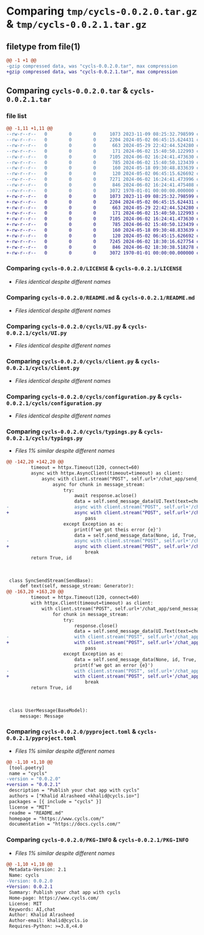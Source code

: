 # Comparing `tmp/cycls-0.0.2.0.tar.gz` & `tmp/cycls-0.0.2.1.tar.gz`

## filetype from file(1)

```diff
@@ -1 +1 @@
-gzip compressed data, was "cycls-0.0.2.0.tar", max compression
+gzip compressed data, was "cycls-0.0.2.1.tar", max compression
```

## Comparing `cycls-0.0.2.0.tar` & `cycls-0.0.2.1.tar`

### file list

```diff
@@ -1,11 +1,11 @@
--rw-r--r--   0        0        0     1073 2023-11-09 08:25:32.798599 cycls-0.0.2.0/LICENSE
--rw-r--r--   0        0        0     2204 2024-05-02 06:45:15.624431 cycls-0.0.2.0/README.md
--rw-r--r--   0        0        0      663 2024-05-29 22:42:44.524280 cycls-0.0.2.0/cycls/UI.py
--rw-r--r--   0        0        0      171 2024-06-02 15:40:50.122993 cycls-0.0.2.0/cycls/__init__.py
--rw-r--r--   0        0        0     7105 2024-06-02 16:24:41.473630 cycls-0.0.2.0/cycls/client.py
--rw-r--r--   0        0        0      785 2024-06-02 15:40:50.123439 cycls-0.0.2.0/cycls/configuration.py
--rw-r--r--   0        0        0      160 2024-05-18 09:30:48.833639 cycls-0.0.2.0/cycls/settings.py
--rw-r--r--   0        0        0      120 2024-05-02 06:45:15.626692 cycls-0.0.2.0/cycls/static.py
--rw-r--r--   0        0        0     7271 2024-06-02 16:24:41.473996 cycls-0.0.2.0/cycls/typings.py
--rw-r--r--   0        0        0      846 2024-06-02 16:24:41.475408 cycls-0.0.2.0/pyproject.toml
--rw-r--r--   0        0        0     3072 1970-01-01 00:00:00.000000 cycls-0.0.2.0/PKG-INFO
+-rw-r--r--   0        0        0     1073 2023-11-09 08:25:32.798599 cycls-0.0.2.1/LICENSE
+-rw-r--r--   0        0        0     2204 2024-05-02 06:45:15.624431 cycls-0.0.2.1/README.md
+-rw-r--r--   0        0        0      663 2024-05-29 22:42:44.524280 cycls-0.0.2.1/cycls/UI.py
+-rw-r--r--   0        0        0      171 2024-06-02 15:40:50.122993 cycls-0.0.2.1/cycls/__init__.py
+-rw-r--r--   0        0        0     7105 2024-06-02 16:24:41.473630 cycls-0.0.2.1/cycls/client.py
+-rw-r--r--   0        0        0      785 2024-06-02 15:40:50.123439 cycls-0.0.2.1/cycls/configuration.py
+-rw-r--r--   0        0        0      160 2024-05-18 09:30:48.833639 cycls-0.0.2.1/cycls/settings.py
+-rw-r--r--   0        0        0      120 2024-05-02 06:45:15.626692 cycls-0.0.2.1/cycls/static.py
+-rw-r--r--   0        0        0     7245 2024-06-02 18:30:16.627754 cycls-0.0.2.1/cycls/typings.py
+-rw-r--r--   0        0        0      846 2024-06-02 18:30:38.518278 cycls-0.0.2.1/pyproject.toml
+-rw-r--r--   0        0        0     3072 1970-01-01 00:00:00.000000 cycls-0.0.2.1/PKG-INFO
```

### Comparing `cycls-0.0.2.0/LICENSE` & `cycls-0.0.2.1/LICENSE`

 * *Files identical despite different names*

### Comparing `cycls-0.0.2.0/README.md` & `cycls-0.0.2.1/README.md`

 * *Files identical despite different names*

### Comparing `cycls-0.0.2.0/cycls/UI.py` & `cycls-0.0.2.1/cycls/UI.py`

 * *Files identical despite different names*

### Comparing `cycls-0.0.2.0/cycls/client.py` & `cycls-0.0.2.1/cycls/client.py`

 * *Files identical despite different names*

### Comparing `cycls-0.0.2.0/cycls/configuration.py` & `cycls-0.0.2.1/cycls/configuration.py`

 * *Files identical despite different names*

### Comparing `cycls-0.0.2.0/cycls/typings.py` & `cycls-0.0.2.1/cycls/typings.py`

 * *Files 1% similar despite different names*

```diff
@@ -142,20 +142,20 @@
         timeout = httpx.Timeout(120, connect=60)
         async with httpx.AsyncClient(timeout=timeout) as client:
             async with client.stream("POST", self.url+'/chat_app/send_message') as response:
                 async for chunk in message_stream:
                     try:
                         await response.aclose()
                         data = self.send_message_data(UI.Text(text=chunk), id, True)
-                        async with client.stream("POST", self.url+'/chat_app/send_message', json=json.dumps(data) + "\n") as response:
+                        async with client.stream("POST", self.url+'/chat_app/send_message', json=json.dumps(data) ) as response:
                             pass
                     except Exception as e:
                         print(f'we got theis error {e}')
                         data = self.send_message_data(None, id, True, "error")
-                        async with client.stream("POST", self.url+'/chat_app/send_message', json=json.dumps(data) + "\n") as response:
+                        async with client.stream("POST", self.url+'/chat_app/send_message', json=json.dumps(data) ) as response:
                             break
         return True, id
 
 
 
 class SyncSendStream(SendBase):
     def text(self, message_stream: Generator):
@@ -163,20 +163,20 @@
         timeout = httpx.Timeout(120, connect=60)
         with httpx.Client(timeout=timeout) as client:
             with client.stream("POST", self.url+'/chat_app/send_message') as response:
                 for chunk in message_stream:
                     try:
                         response.close()
                         data = self.send_message_data(UI.Text(text=chunk), id, True)
-                        with client.stream("POST", self.url+'/chat_app/send_message', json=json.dumps(data) + "\n") as response:
+                        with client.stream("POST", self.url+'/chat_app/send_message', json=json.dumps(data)) as response:
                             pass
                     except Exception as e:
                         data = self.send_message_data(None, id, True, "error")
                         print(f'we got an error {e}')
-                        with client.stream("POST", self.url+'/chat_app/send_message', json=json.dumps(data) + "\n") as response:
+                        with client.stream("POST", self.url+'/chat_app/send_message', json=json.dumps(data)) as response:
                             break
         return True, id
 
 
 
 class UserMessage(BaseModel):
     message: Message
```

### Comparing `cycls-0.0.2.0/pyproject.toml` & `cycls-0.0.2.1/pyproject.toml`

 * *Files 1% similar despite different names*

```diff
@@ -1,10 +1,10 @@
 [tool.poetry]
 name = "cycls"
-version = "0.0.2.0"
+version = "0.0.2.1"
 description = "Publish your chat app with cycls"
 authors = ["Khalid Alrasheed <khalid@cycls.io>"]
 packages = [{ include = "cycls" }]
 license = "MIT"
 readme = "README.md"
 homepage = "https://www.cycls.com/"
 documentation = "https://docs.cycls.com/"
```

### Comparing `cycls-0.0.2.0/PKG-INFO` & `cycls-0.0.2.1/PKG-INFO`

 * *Files 1% similar despite different names*

```diff
@@ -1,10 +1,10 @@
 Metadata-Version: 2.1
 Name: cycls
-Version: 0.0.2.0
+Version: 0.0.2.1
 Summary: Publish your chat app with cycls
 Home-page: https://www.cycls.com/
 License: MIT
 Keywords: AI,chat
 Author: Khalid Alrasheed
 Author-email: khalid@cycls.io
 Requires-Python: >=3.8,<4.0
```


